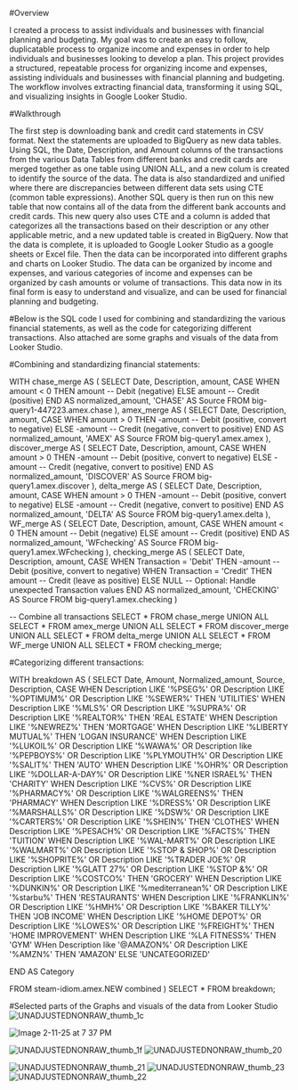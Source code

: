 #Overview

I created a process to assist individuals and businesses with financial planning and budgeting. My goal was to create an easy to follow, duplicatable process to organize income and expenses in order to help individuals and businesses looking to develop a plan. This project provides a structured, repeatable process for organizing income and expenses, assisting individuals and businesses with financial planning and budgeting. The workflow involves extracting financial data, transforming it using SQL, and visualizing insights in Google Looker Studio.

#Walkthrough

The first step is downloading bank and credit card statements in CSV format. Next the statements are uploaded to BigQuery as new data tables. Using SQL, the Date, Description, and Amount columns of the transactions from the various Data Tables from different banks and credit cards are merged together as one table using UNION ALL, and a new colum is created to identify the source of the data. The data is also standardized and unified where there are discrepancies between different data sets using CTE (common table expressions). Another SQL query is then run on this new table that now contains all of the data from the different bank accounts and credit cards. This new query also uses CTE and a column is added that categorizes all the transactions based on their description or any other applicable metric, and a new updated table is created in BigQuery. Now that the data is complete, it is uploaded to Google Looker Studio as a google sheets or Excel file. Then the data can be incorporated into different graphs and charts on Looker Studio. The data can be organized by income and expenses, and various categories of income and expenses can be organized by cash amounts or volume of transactions. This data now in its final form is easy to understand and visualize, and can be used for financial planning and budgeting.

#Below is the SQL code I used for combining and standardizing the various financial statements, as well as the code for categorizing different transactions. Also attached are some graphs and visuals of the data from Looker Studio.

#Combining and standardizing financial statements:

WITH chase_merge AS ( SELECT Date, Description, amount, CASE WHEN amount < 0 THEN amount -- Debit (negative) ELSE amount -- Credit (positive) END AS normalized_amount, 'CHASE' AS Source FROM big-query1-447223.amex.chase ), amex_merge AS ( SELECT Date, Description, amount, CASE WHEN amount > 0 THEN -amount -- Debit (positive, convert to negative) ELSE -amount -- Credit (negative, convert to positive) END AS normalized_amount, 'AMEX' AS Source FROM big-query1.amex.amex ), discover_merge AS ( SELECT Date, Description, amount, CASE WHEN amount > 0 THEN -amount -- Debit (positive, convert to negative) ELSE -amount -- Credit (negative, convert to positive) END AS normalized_amount, 'DISCOVER' AS Source FROM big-query1.amex.discover ), delta_merge AS ( SELECT Date, Description, amount, CASE WHEN amount > 0 THEN -amount -- Debit (positive, convert to negative) ELSE -amount -- Credit (negative, convert to positive) END AS normalized_amount, 'DELTA' AS Source FROM big-query1.amex.delta ), WF_merge AS ( SELECT Date, Description, amount, CASE WHEN amount < 0 THEN amount -- Debit (negative) ELSE amount -- Credit (positive) END AS normalized_amount, 'WFchecking' AS Source FROM big-query1.amex.WFchecking ), checking_merge AS ( SELECT Date, Description, amount, CASE WHEN Transaction = 'Debit' THEN -amount -- Debit (positive, convert to negative) WHEN Transaction = 'Credit' THEN amount -- Credit (leave as positive) ELSE NULL -- Optional: Handle unexpected Transaction values END AS normalized_amount, 'CHECKING' AS Source FROM big-query1.amex.checking )

-- Combine all transactions SELECT * FROM chase_merge UNION ALL SELECT * FROM amex_merge UNION ALL SELECT * FROM discover_merge UNION ALL SELECT * FROM delta_merge UNION ALL SELECT * FROM WF_merge UNION ALL SELECT * FROM checking_merge;

#Categorizing different transactions:

WITH breakdown AS ( SELECT Date, Amount, Normalized_amount, Source, Description, CASE WHEN Description LIKE '%PSEG%' OR Description LIKE '%OPTIMUM%' OR Description LIKE '%SEWER%' THEN 'UTILITIES' WHEN Description LIKE '%MLS%' OR Description LIKE '%SUPRA%' OR Description LIKE '%REALTOR%' THEN 'REAL ESTATE' WHEN Description LIKE '%NEWREZ%' THEN 'MORTGAGE' WHEN Description LIKE '%LIBERTY MUTUAL%' THEN 'LOGAN INSURANCE' WHEN Description LIKE '%LUKOIL%' OR Description LIKE '%WAWA%' OR Description like '%PEPBOYS%' OR Description LIKE '%PLYMOUTH%' OR Description LIKE '%SALIT%' THEN 'AUTO' WHEN Description LIKE '%OHR%' OR Description LIKE '%DOLLAR-A-DAY%' OR Description LIKE '%NER ISRAEL%' THEN 'CHARITY' WHEN Description LIKE '%CVS%' OR Description LIKE '%PHARMACY%' OR Description LIKE '%WALGREENS%' THEN 'PHARMACY' WHEN Description LIKE '%DRESS%' OR Description LIKE '%MARSHALLS%' OR Description LIKE '%DSW%' OR Description LIKE '%CARTERS%' OR Description LIKE '%SHEIN%' THEN 'CLOTHES' WHEN Description LIKE '%PESACH%' OR Description LIKE '%FACTS%' THEN 'TUITION' WHEN Description LIKE '%WAL-MART%' OR Description LIKE '%WALMART%' OR Description LIKE '%STOP & SHOP%' OR Description LIKE '%SHOPRITE%' OR Description LIKE '%TRADER JOE%' OR Description LIKE '%GLATT 27%' OR Description LIKE '%STOP &%' OR Description LIKE '%COSTCO%' THEN 'GROCERY' WHEN Description LIKE '%DUNKIN%' OR Description LIKE '%mediterranean%' OR Description LIKE '%starbu%' THEN 'RESTAURANTS' WHEN Description LIKE '%FRANKLIN%' OR Description LIKE '%HMH%' OR Description LIKE '%BAKER TILLY%' THEN 'JOB INCOME' WHEN Description LIKE '%HOME DEPOT%' OR Description LIKE '%LOWES%' OR Description LIKE '%FREIGHT%' THEN 'HOME IMPROVEMENT' WHEN Description LIKE '%LA FITNESS%' THEN 'GYM' WHen Description like '@AMAZON%' OR Description LIKE '%AMZN%' THEN 'AMAZON' ELSE 'UNCATEGORIZED'

END AS Category

FROM steam-idiom.amex.NEW combined ) SELECT * FROM breakdown;

#Selected parts of the Graphs and visuals of the data from Looker Studio
![UNADJUSTEDNONRAW_thumb_1c](https://github.com/user-attachments/assets/3d573c22-35f8-46bc-a756-724c857d210e)



![Image 2-11-25 at 7 37 PM](https://github.com/user-attachments/assets/04a9d8d0-e989-411b-9e47-0c4cb84f4bb8)


![UNADJUSTEDNONRAW_thumb_1f](https://github.com/user-attachments/assets/29109a8f-9e70-4ad9-b046-260bb91ee20c)
![UNADJUSTEDNONRAW_thumb_20](https://github.com/user-attachments/assets/43cee6be-4ee6-41ff-a80e-b10690441518)

![UNADJUSTEDNONRAW_thumb_21](https://github.com/user-attachments/assets/25063112-ff0d-48c6-8c2a-44dde0cd2750)
![UNADJUSTEDNONRAW_thumb_23](https://github.com/user-attachments/assets/2a805a82-8bf3-433b-a0da-721ab6bfb39b)
![UNADJUSTEDNONRAW_thumb_22](https://github.com/user-attachments/assets/7deacd46-242f-45c8-a199-9990186c3abc)
